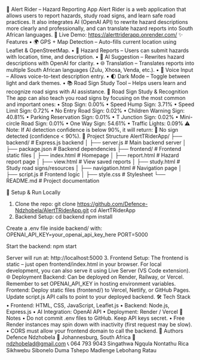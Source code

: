 🚨 Alert Rider – Hazard Reporting App
Alert Rider is a web application that allows users to report hazards, study road signs, and learn safe road practices. It also integrates AI (OpenAI API) to rewrite hazard descriptions more clearly and professionally, and can translate hazard reports into South African languages.
🔗 Live Demo: https://alerttriderapp.onrender.com/
✨ Features
•	🌍 GPS + Map Detection – Auto-fills current location using Leaflet & OpenStreetMap.
•	📝 Hazard Reports – Users can submit hazards with location, time, and description.
•	🤖 AI Suggestion – Rewrites hazard descriptions with OpenAI for clarity.
•	🌐 Translation – Translates reports into multiple South African languages (Zulu, Xhosa, Venda, etc.).
•	🎤 Voice Input – Allows voice-to-text description entry.
•	🌓 Dark Mode – Toggle between light and dark themes.
•	📚 Road Sign Study Tool – Helps users learn and recognize road signs with AI assistance.
🚦 Road Sign Study & Recognition
The app can also teach you road signs by focusing on the most common and important ones:
•	Stop Sign: 0.00%
•	Speed Hump Sign: 3.71%
•	Speed Limit Sign: 0.72%
•	No Entry Road Sign: 0.02%
•	Children Warning Sign: 40.81%
•	Parking Reservation Sign: 0.01%
•	T Junction Sign: 0.02%
•	Mini-circle Road Sign: 0.01%
•	One Way Sign: 54.61%
•	Traffic Lights: 0.09%
⚠️ Note: If AI detection confidence is below 90%, it will return: 🚫 No sign detected (confidence < 90%).
📂 Project Structure
AlertTRiderApp/
├── backend/              # Express.js backend
│   ├── server.js         # Main backend server
│   ├── package.json      # Backend dependencies
├── frontend/             # Frontend static files
│   ├── index.html        # Homepage
│   ├── report.html       # Hazard report page
│   ├── view.html         # View saved reports
│   ├── study.html        # Study road signs/resources
│   ├── navigation.html   # Navigation page
│   ├── script.js         # Frontend logic
│   ├── style.css         # Stylesheet
└── README.md             # Project documentation

🚀 Setup & Run Locally
1. Clone the repo:
git clone https://github.com/Defence-Ndzhobela/AlertTRiderApp.git
cd AlertTRiderApp
2. Backend Setup:
cd backend
npm install

Create a .env file inside backend/ with:
OPENAI_API_KEY=your_openai_api_key_here
PORT=5000

Start the backend:
npm start

Server will run at: http://localhost:5000
3. Frontend Setup:
The frontend is static – just open frontend/index.html in your browser. For local development, you can also serve it using Live Server (VS Code extension).
🌐 Deployment
Backend: Can be deployed on Render, Railway, or Vercel. Remember to set OPENAI_API_KEY in hosting environment variables.
Frontend: Deploy static files (frontend/) to Vercel, Netlify, or GitHub Pages. Update script.js API calls to point to your deployed backend.
🛠️ Tech Stack
•	Frontend: HTML, CSS, JavaScript, Leaflet.js
•	Backend: Node.js, Express.js
•	AI Integration: OpenAI API
•	Deployment: Render / Vercel
📌 Notes
•	Do not commit .env files to GitHub. Keep API keys secret.
•	Free Render instances may spin down with inactivity (first request may be slow).
•	CORS must allow your frontend domain to call the backend.
👤 Authors
Defence Ndzhobela
📍 Johannesburg, South Africa
📧 ndzhobelad@gmail.com
📞 064 793 9043
Singathwa Ngqula
Nontathu Rica Sikhwebu
Sibonelo Duma
Tshepo Madlenge
Lebohang Ratau
